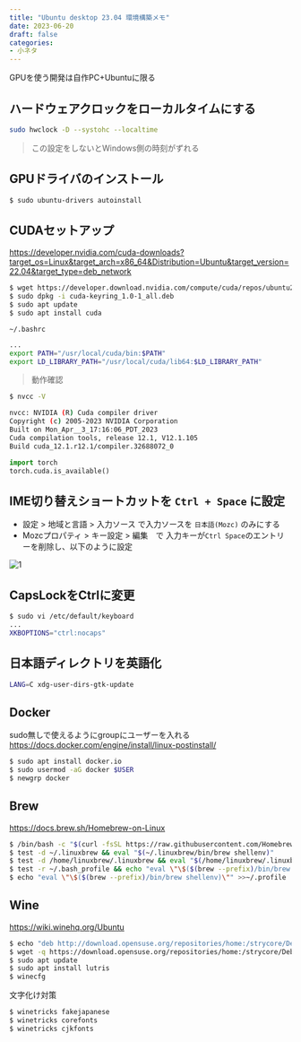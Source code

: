 ```yaml
---
title: "Ubuntu desktop 23.04 環境構築メモ"
date: 2023-06-20
draft: false
categories:
- 小ネタ
---
```


GPUを使う開発は自作PC+Ubuntuに限る

## ハードウェアクロックをローカルタイムにする

```sh
sudo hwclock -D --systohc --localtime
```

> この設定をしないとWindows側の時刻がずれる

## GPUドライバのインストール

```sh
$ sudo ubuntu-drivers autoinstall
```

## CUDAセットアップ
https://developer.nvidia.com/cuda-downloads?target_os=Linux&target_arch=x86_64&Distribution=Ubuntu&target_version=22.04&target_type=deb_network

```sh
$ wget https://developer.download.nvidia.com/compute/cuda/repos/ubuntu2204/x86_64/cuda-keyring_1.0-1_all.deb
$ sudo dpkg -i cuda-keyring_1.0-1_all.deb
$ sudo apt update
$ sudo apt install cuda
```

`~/.bashrc`
```sh
...
export PATH="/usr/local/cuda/bin:$PATH"
export LD_LIBRARY_PATH="/usr/local/cuda/lib64:$LD_LIBRARY_PATH"
```

> 動作確認

```sh
$ nvcc -V

nvcc: NVIDIA (R) Cuda compiler driver
Copyright (c) 2005-2023 NVIDIA Corporation
Built on Mon_Apr__3_17:16:06_PDT_2023
Cuda compilation tools, release 12.1, V12.1.105
Build cuda_12.1.r12.1/compiler.32688072_0
```

```python
import torch
torch.cuda.is_available()
```

## IME切り替えショートカットを `Ctrl + Space` に設定

- 設定 > 地域と言語 > 入力ソース で入力ソースを `日本語(Mozc)` のみにする
- Mozcプロパティ > キー設定 > 編集　で 入力キーが`Ctrl Space`のエントリーを削除し、以下のように設定

![1](/images/ubuntu-desktop-config/mozc.png)

## CapsLockをCtrlに変更

```sh
$ sudo vi /etc/default/keyboard
...
XKBOPTIONS="ctrl:nocaps"
```

## 日本語ディレクトリを英語化

```sh
LANG=C xdg-user-dirs-gtk-update
```

## Docker

sudo無しで使えるようにgroupにユーザーを入れる  
https://docs.docker.com/engine/install/linux-postinstall/

```sh
$ sudo apt install docker.io
$ sudo usermod -aG docker $USER
$ newgrp docker 
```

## Brew
https://docs.brew.sh/Homebrew-on-Linux

```sh
$ /bin/bash -c "$(curl -fsSL https://raw.githubusercontent.com/Homebrew/install/HEAD/install.sh)"
$ test -d ~/.linuxbrew && eval "$(~/.linuxbrew/bin/brew shellenv)"
$ test -d /home/linuxbrew/.linuxbrew && eval "$(/home/linuxbrew/.linuxbrew/bin/brew shellenv)"
$ test -r ~/.bash_profile && echo "eval \"\$($(brew --prefix)/bin/brew shellenv)\"" >>~/.bash_profile
$ echo "eval \"\$($(brew --prefix)/bin/brew shellenv)\"" >>~/.profile
```

## Wine

https://wiki.winehq.org/Ubuntu

```sh
$ echo "deb http://download.opensuse.org/repositories/home:/strycore/Debian_11/ ./" | sudo tee /etc/apt/sources.list.d/lutris.list
$ wget -q https://download.opensuse.org/repositories/home:/strycore/Debian_11/Release.key -O- | sudo apt-key add -
$ sudo apt update
$ sudo apt install lutris
$ winecfg
```

文字化け対策

```sh
$ winetricks fakejapanese
$ winetricks corefonts
$ winetricks cjkfonts
```
